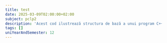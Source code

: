 ```yaml
---
title: test
date: 2025-03-09T02:00:00+02:00
subject: pclp2
description: 'Acest cod ilustrează structura de bază a unui program C++, incluzând librării standard pentru intrare/ieșire (`iostream`), funcția principală (`main`) și afișarea textului la consolă.'
tags: []
uniYearAndSemester: 12
---
```



